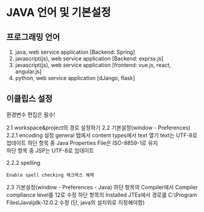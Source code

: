 JAVA 언어 및 기본설정
==========================
프로그래밍 언어
-------------------
1. java, web service application [Backend: Spring]
2. javascript(js), web service application [Backend: exprss.js]
3. javascript(js), web service application [frontend: vue.js, react, angular.js]
4. python, web service application [dJango, flask]

이클립스 설정
-----------------------
환경변수 편집은 필수!
 
2.1 workspace&project의 경로 설정하기
2.2 기본설정(window - Preferences)
2.2.1 encoding 설정
     general 탭에서 content types에서 text 열기 text는 UTF-8로 업데이트
    하단 항목 중 Java Properties File은 ISO-8859-1로 유지   
    하단 항목 중 JSP는 UTF-8로 업데이트
 
2.2.2 spelling 

    Enable spell checking 체크박스 해제
 
2.3 기본설정(window - Preferences - Java)
    하단 항목의 Compiler에서 Compiler compliance level를 12로 수정 
    하단 항목의 Installed JTEs에서 경로를 C:\Program Files\Java\jdk-12.0.2 수정 (단, java의 설치위로 지정해야함)

